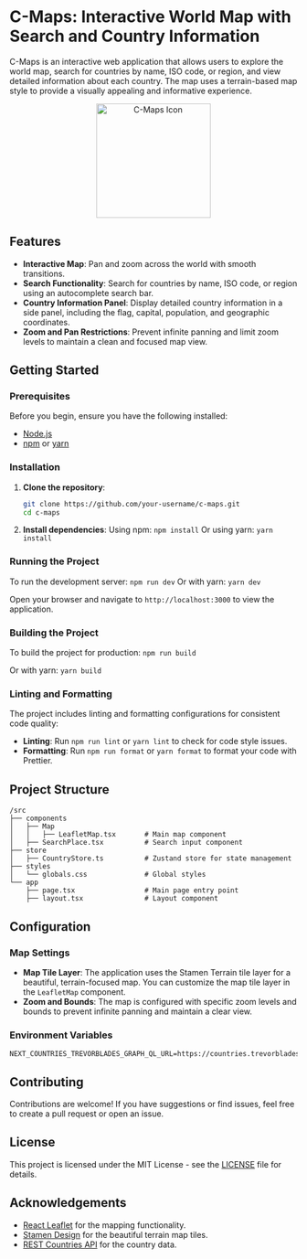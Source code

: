 # C-Maps: Interactive World Map with Search and Country Information

C-Maps is an interactive web application that allows users to explore the world map, search for countries by name, ISO code, or region, and view detailed information about each country. The map uses a terrain-based map style to provide a visually appealing and informative experience.

<p align="center">
  <img src="https://github.com/user-attachments/assets/118843df-9fd0-4aa2-8a86-475a579cc7b1" alt="C-Maps Icon" width="200"/>
</p>


## Features

- **Interactive Map**: Pan and zoom across the world with smooth transitions.
- **Search Functionality**: Search for countries by name, ISO code, or region using an autocomplete search bar.
- **Country Information Panel**: Display detailed country information in a side panel, including the flag, capital, population, and geographic coordinates.
- **Zoom and Pan Restrictions**: Prevent infinite panning and limit zoom levels to maintain a clean and focused map view.

## Getting Started

### Prerequisites

Before you begin, ensure you have the following installed:

- [Node.js](https://nodejs.org/en/download/)
- [npm](https://www.npmjs.com/get-npm) or [yarn](https://yarnpkg.com/getting-started/install)

### Installation

1. **Clone the repository**:

   ```bash
   git clone https://github.com/your-username/c-maps.git
   cd c-maps
   ```

2. **Install dependencies**: Using npm: `npm install` Or using yarn: `yarn install`

### Running the Project

To run the development server: `npm run dev` Or with yarn: `yarn dev`

Open your browser and navigate to `http://localhost:3000` to view the application.

### Building the Project

To build the project for production: `npm run build`

Or with yarn: `yarn build`

### Linting and Formatting

The project includes linting and formatting configurations for consistent code quality:

- **Linting**: Run `npm run lint` or `yarn lint` to check for code style issues.
- **Formatting**: Run `npm run format` or `yarn format` to format your code with Prettier.

## Project Structure

```
/src
├── components
│   ├── Map
│   │   ├── LeafletMap.tsx       # Main map component
│   ├── SearchPlace.tsx          # Search input component
├── store
│   ├── CountryStore.ts          # Zustand store for state management
├── styles
│   └── globals.css              # Global styles
└── app
    ├── page.tsx                 # Main page entry point
    ├── layout.tsx               # Layout component
```

## Configuration

### Map Settings

- **Map Tile Layer**: The application uses the Stamen Terrain tile layer for a beautiful, terrain-focused map. You can customize the map tile layer in the `LeafletMap` component.
- **Zoom and Bounds**: The map is configured with specific zoom levels and bounds to prevent infinite panning and maintain a clear view.

### Environment Variables

```env
NEXT_COUNTRIES_TREVORBLADES_GRAPH_QL_URL=https://countries.trevorblades.com/graphql
```

## Contributing

Contributions are welcome! If you have suggestions or find issues, feel free to create a pull request or open an issue.

## License

This project is licensed under the MIT License - see the [LICENSE](LICENSE) file for details.

## Acknowledgements

- [React Leaflet](https://react-leaflet.js.org/) for the mapping functionality.
- [Stamen Design](http://maps.stamen.com/) for the beautiful terrain map tiles.
- [REST Countries API](https://restcountries.com/) for the country data.
